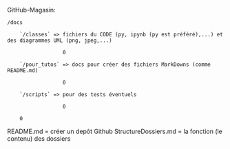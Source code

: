 GitHub-Magasin:

`/docs`

        `/classes` => fichiers du CODE (py, ipynb (py est préféré),...) et des diagrammes UML (png, jpeg,...)

                      0                

        `/pour_tutos` => docs pour créer des fichiers MarkDowns (comme README.md)

                      0 
                 
        `/scripts` => pour des tests éventuels

                      0                
                 
        0

                 
README.md = créer un depôt Github
StructureDossiers.md = la fonction (le contenu) des dossiers

